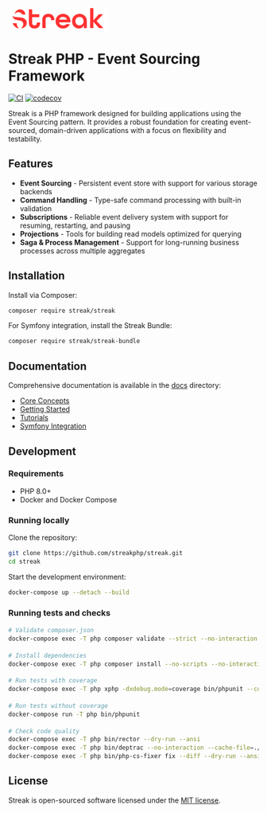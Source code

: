 ![Streak](docs/images/logo.png)

# Streak PHP - Event Sourcing Framework

[![CI](https://github.com/streakphp/streak/actions/workflows/ci.yaml/badge.svg)](https://github.com/streakphp/streak/actions/workflows/ci.yaml)
[![codecov](https://codecov.io/gh/streakphp/streak/branch/master/graph/badge.svg)](https://codecov.io/gh/streakphp/streak)

Streak is a PHP framework designed for building applications using the Event Sourcing pattern. It provides a robust foundation for creating event-sourced, domain-driven applications with a focus on flexibility and testability.

## Features

- **Event Sourcing** - Persistent event store with support for various storage backends
- **Command Handling** - Type-safe command processing with built-in validation
- **Subscriptions** - Reliable event delivery system with support for resuming, restarting, and pausing
- **Projections** - Tools for building read models optimized for querying
- **Saga & Process Management** - Support for long-running business processes across multiple aggregates

## Installation

Install via Composer:

```bash
composer require streak/streak
```

For Symfony integration, install the Streak Bundle:

```bash
composer require streak/streak-bundle
```

## Documentation

Comprehensive documentation is available in the [docs](docs/index.md) directory:

- [Core Concepts](docs/index.md#core-concepts)
- [Getting Started](docs/index.md#getting-started)
- [Tutorials](docs/index.md#getting-started)
- [Symfony Integration](docs/symfony-bundle/installation.md)

## Development

### Requirements

- PHP 8.0+
- Docker and Docker Compose

### Running locally

Clone the repository:

```bash
git clone https://github.com/streakphp/streak.git
cd streak
```

Start the development environment:

```bash
docker-compose up --detach --build
```

### Running tests and checks

```bash
# Validate composer.json
docker-compose exec -T php composer validate --strict --no-interaction --ansi

# Install dependencies
docker-compose exec -T php composer install --no-scripts --no-interaction --ansi

# Run tests with coverage
docker-compose exec -T php xphp -dxdebug.mode=coverage bin/phpunit --color=always --configuration=phpunit.xml.dist

# Run tests without coverage
docker-compose run -T php bin/phpunit

# Check code quality
docker-compose exec -T php bin/rector --dry-run --ansi
docker-compose exec -T php bin/deptrac --no-interaction --cache-file=./build/.deptrac/.deptrac.cache --ansi
docker-compose exec -T php bin/php-cs-fixer fix --diff --dry-run --ansi --config=.php-cs-fixer.dist.php
```

## License

Streak is open-sourced software licensed under the [MIT license](LICENSE).
